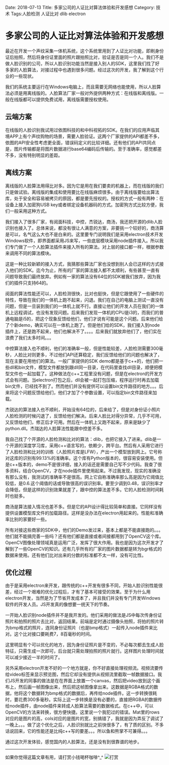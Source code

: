 Date: 2018-07-13
Title: 多家公司的人证比对算法体验和开发感想
Category: 技术
Tags:人脸检测 人证比对 dlib electron

# 多家公司的人证比对算法体验和开发感想
最近在开发一个声纹采集一体机系统，这个系统里用到了人证比对功能，即刷身份证后拍照，然后将身份证里面的照片跟拍照比对，验证是否是同一个人。我们不是做人脸识别的公司，所以人脸识别功能当然是接入别人的SDK，这里我们找了好多家的人脸算法，对接过程中也遇到很多问题。经过这次的开发，我了解到这个行业的一些现状。

我们的系统主要运行在Windows电脑上，而且需要无网络也能使用，所以人脸算法必须是用离线版的。人脸算法厂家一般对外提供两种方式：在线版和离线版。一般在线版都可以提供免费试用，离线版需要授权使用。

## 云端方案
在线版的人脸识别我试用过依图科技的和中科视拓的SDK。在我们的应用声临其境APP上有个声纹购物的场景，需要人脸验证。这两个厂家提供的API都差不多，依图的API安全性考虑更全面，错误码定义的比较详细。还有他们的API共同点是，图片传输都是将图片数据进行base64编码后传输的。至于准确率，感觉都差不多，没有特别明显的差距。

## 离线方案
离线版的人脸算法用得比对多。因为它是用在我们要卖的机器上，而在线版的我们只是做试验。离线版的集成和使用要比在线版麻烦很多。由于离线版要给出算法库，处于安全和容易被拷贝的原因，都是要先授权的。授权的方式一般有两种：在设备上接入加密狗USB key或者绑定设备机器码的方式。加密狗方式比较方便，我们一般采用这种方式。

我们接入了很多厂家，有阅面科技，中控，杰锐达，商汤，我还把开源的dlib人脸识别也接入了。总体来说，都没有很让人满意的方案，非要挑一个较好的，商汤算是可以，名气这么大也不是白来的。这里要专门说明我们是采用electron技术开发Windows软件，即界面都采用JS来写，一些底层模块采用node插件接入。所以我们专门做了一个人脸算法插件来接入所有的算法。对上层的接口都一样，根据参数来调用不同的算法模块。

这是一种比较新颖的接入方式，我猜那些算法厂家也没想到别人会已这样的方式接入他们的SDK。迄今为止，所有的厂家的算法接入都不太顺利，有些甚至一直有问题导致我们最终放弃。例如有一家的算法没有64位的SDK被我们放弃，因为我们的插件只支持64的。

阅面的算法性能还可以，人脸检测很快，比对也挺快，但是它跟使用了一些硬件的特性，导致在我们的一体机上跑不起来，闪退。我们在自己的电脑上测试一直没有问题，但是一旦装到我们的一体机上就不行。直接让他们的开发人员在我们的一体机上远程调试，也没有发现问题。后来我们发现一体机的CPU是i3的，而我们的普通电脑是i5的，把这个现象反馈给他们，他们才说有可能是这个问题。后来他们给了个新demo，确实可以在一体机上跑了。但是他们给的SDK，我们接入到node插件上，还是跑不起来，他们也解决不了。。。。后来我们就放弃他们了，他们实在浪费了我们太多时间。。。

中控算法接入也不顺利，他们的准确率一般，但是性能较差，人脸检测需要300毫秒，人脸比对则更多，不过他们API还算稳定，我们反馈给他们的问题也解决了，现在主要在用他们的算法。一般厂家提供的SDK demo都是基于c++的，他们把一些dll和bin文件，模型文件都放到跟dll同一目录，在代码里查找dll目录，顺便把模型文件也一起加载了。这种做法在c++工程里没有问题，但是在electron的开发方式会有问题。当electron打包之后，dll会被一起打包压缩，程序运行时再去加载bin文件，已经找不到了。然而他们并没有提供可以设置bin文件路径的地方。。。后来将这个问题反馈给他们，他们才加了个参数设置，可以指定bin文件路径来加载。

杰锐达的算法接入也不顺利，开始没有64位的，后来给了，但是对身份证小照片人脸检测的时候闪退了，反馈给他们解决。后来人脸比对得分异常，几乎不可用，又反馈给他们，修正后才可用。然后在一体机上又跑不起来，原来是缺少了python.dll。杰瑞达的人脸算法性能跟中控差不多。

我自己找了个开源的人脸检测和比对的算法：dlib，也把它接入了进来。dlib是一个开源的深度学习库，采用c++语言写的，依赖少，跨平台。然后有人采用它进行了人脸检测和比对的训练（人脸照片库是LFW），产出一个模型放到网上。它号称对这库的识别有99.13%的准确率。这个库有Python版本的，很容易安装使用。但是c++版本的，demo不是很详细，接入的话还是需要自己写不少代码。我查了很多资料，结合OpenCV，才在node插件里使用起来。不过我发现，现实的准确没有那么没有，我测试的准确率不是很高。网上它自称准确率那么高是因为它阈值比较低，是0.6.这个阈值的话或导致很高的误识别率。要至少调到0.48，误识别率才会降低，但是这样的识别效果就差了，跟中控的算法差不多。它的人脸检测时间耗时也挺多。

商汤是算法接入情况也差不多。但是它的API设计得比较简单和直接。它同样没有提供设置模型库文件的加载路径。这样是没办法在electron用起来的。性能和准确率比别的家要好一些。

所有对接这些商家的SDK中，他们的Demo发过来，基本上都是不能直接跑的。。。他们就不能搞完善一些吗？还有他们都是直接或者间接都用到了OpenCV这个库。OpenCV图像处理领域真是运用广泛，发挥了很大作用。我也是因为这次开发才了解到了一些OpenCV的知识。还有几乎所有的厂家的图片数据都是转为bgr格式的数据来使用。还有他们比对出来的分数的标准都不太一样，没有可比性。

## 优化过程
由于是采用electron来开发，跟传统的c++开发有很多不同，开始人脸识别性能很差，经过一个艰难的优化过程后，才有了基本可接受的效果。至于为什么用electron开发，当然是为了节省开发成本了，并且我们并没有专门开发Windows软件的开发人员。JS开发真的像想要一统天下的节奏。

一开始人脸识别node插件并不是我开发的。他们采用的做法是JS中每次传身份证照片和拍照的照片去比对，返回结果。前端是定时通过摄像头拍照，将拍的照片转为bmp格式的照片，连同身份证照片（也是bmp格式）一起传入node插件来比对。这个比对接口要耗费7，8百毫秒的时间。

这里明显有个可以优化的地方，因为身份证照片是不变的，不必每次都去生成人脸特征，只需生成一次即可，后台就只需处理拍照的照片就行。这样图片处理时间就可以减少接近一半的时间了。

另外采用electron开发不好的一个地方就是，你不好直接处理视频流。视频流要传给video标签来显示预览图，然后它却没有提供从视频流里截取一帧数据接口。我们JS开发的同事的做法是在在界面上放置一个canvas，然后把video放到这个画布上，然后画一帧图像出来，然后把这帧图像拿出来。这数据是RGBA格式的数据，他将这个数据转为bmp格式的数据后，再传给node插件。这一步转换很耗时，要花费300多毫秒。实际上这一步转换是没有必要的，直接把RGBA的数据传给node插件，由node插件来转成人脸算法需要的数据格式。在c++中，可以OpenCV的方法来转换，很方便快捷。这里说一个我犯过的错误。Mat里的rows对应的是图片的高，cols对应的是图片的宽，别搞错了，我就是因为弄反了调试了一晚上。。。做了这个优化之后，人脸识别就比之前快很多了，有了质的区别。不多话说回来，它的性能还是比纯c++写的要差。。。所以鱼和熊掌不可兼得。。。


通过这次开发体验，感觉国内的人脸算法，还是没有到很靠谱的地步。


----------------
如果你觉得这篇文章有用，请打赏小钱喝杯咖啡^_^
![打赏](https://raw.githubusercontent.com/szuwest/szuwest.github.io/master/images/2018-02-21%20133111.jpg)